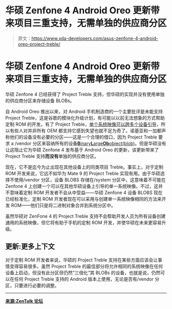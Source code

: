 # 华硕 Zenfone 4 Android Oreo 更新带来项目三重支持，无需单独的供应商分区

> 原文：<https://www.xda-developers.com/asus-zenfone-4-android-oreo-project-treble/>

# 华硕 Zenfone 4 Android Oreo 更新带来项目三重支持，无需单独的供应商分区

华硕 Zenfone 4 已经获得了 Project Treble 支持，但华硕的实现并没有使用单独的供应商分区来存储设备 BLOBs。

自 Android Oreo 推出以来，对 Android 手机制造商的一个主要批评是未能支持 Project Treble，这是谷歌的模块化升级计划，有可能以以前无法想象的方式帮助定制 ROM 的开发。有了 Project Treble，[单个系统映像可以跨多个设备引导](https://www.xda-developers.com/stock-android-oreo-huawei-mate-9-project-treble/)，所以有些人对并非所有 OEM 都支持它感到失望也就不足为奇了。诺基亚和一加都声称他们的设备没有必要的分区——这是一个合理的借口，因为 Project Treble 要求 a /vendor 分区来容纳所有的设备[**B**inary**L**arge**Ob**object(blob)](https://developer.android.com/reference/java/sql/Blob.html)。但是华硕没有让这阻止它为华硕 Zenfone 4 发布基于 Android Oreo 的更新，该更新带来了 Project Treble 支持**而没有**单独的供应商分区。

现在，它不是迄今为止出现在其他设备上的同类项目 Treble。事实上，对于定制 ROM 开发来说，它远不如华为 Mate 9 的 Project Treble 实现有用。由于华硕选择不使用/vendor 分区，设备 BLOBS 存储在/system 分区中，这意味着不可能在 Zenfone 4 上创建一个可以在其他华硕设备上引导的单一系统映像。不过，这并不意味着定制 ROM 开发者不会从中受益——华硕 Zenfone 4 设备 BLOBS 现在已经标准化，定制 ROM 开发者现在可以采用与创建单一系统映像相同的方法来开发 ROM——他们只是将二进制对象合并到系统分区中。

虽然华硕对 ZenFone 4 的 Project Treble 支持不会帮助开发人员为所有设备创建通用的系统映像，但它将有助于手机的定制 ROM 开发，并使华硕在未来更容易升级。

## 更新:更多上下文

对于定制 ROM 开发者来说，华硕的 Project Treble 支持在某些方面应该会让事情变得容易很多。虽然 Project Treble 的最佳部分将允许相同的系统映像在任何设备上启动，但没有此分区但仍然“三倍化”其 BLOBs 的设备，也就是说，仍然可以在任何 Project Treble 支持的 Android 版本上使用，无论是否有/vendor 分区，只要进行必要的调整。

* * *

[**来源:ZenTalk 论坛**](https://www.asus.com/zentalk/forum.php?mod=viewthread&tid=192112&page=2#pid746921)